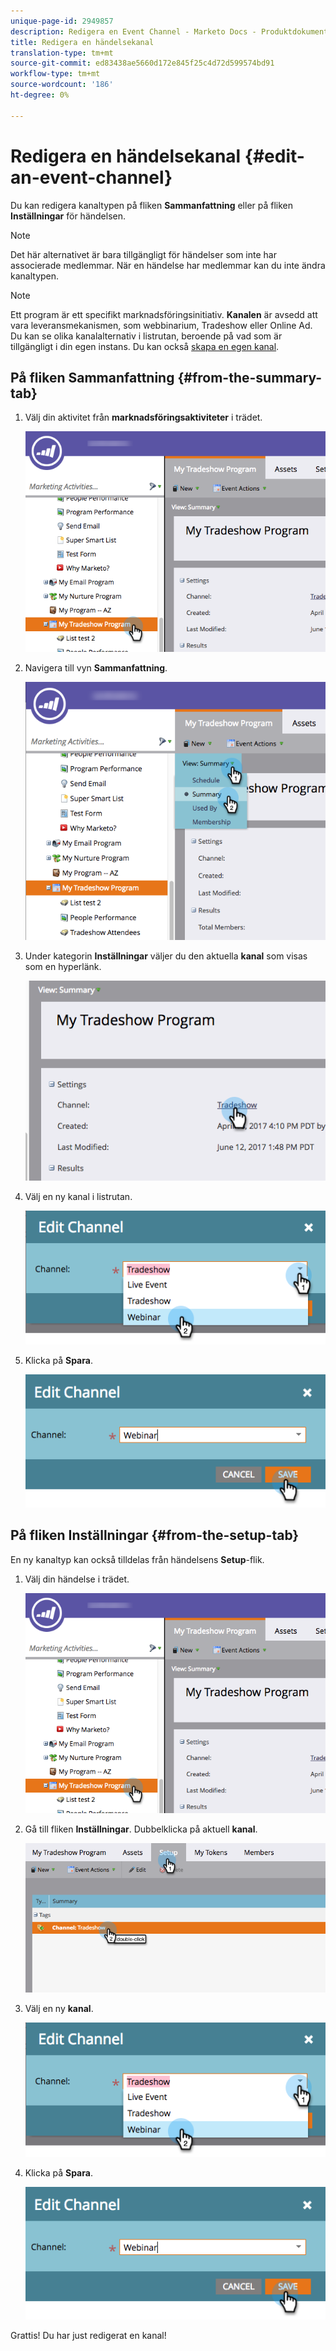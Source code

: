 ```yaml
---
unique-page-id: 2949857
description: Redigera en Event Channel - Marketo Docs - Produktdokumentation
title: Redigera en händelsekanal
translation-type: tm+mt
source-git-commit: ed83438ae5660d172e845f25c4d72d599574bd91
workflow-type: tm+mt
source-wordcount: '186'
ht-degree: 0%

---
```



# Redigera en händelsekanal {#edit-an-event-channel}

Du kan redigera kanaltypen på fliken **Sammanfattning** eller på fliken **Inställningar** för händelsen.

>[!NOTE]
>
>Det här alternativet är bara tillgängligt för händelser som inte har associerade medlemmar. När en händelse har medlemmar kan du inte ändra kanaltypen.

>[!NOTE]
>
>Ett program är ett specifikt marknadsföringsinitiativ. **Kanalen** är avsedd att vara leveransmekanismen, som webbinarium, Tradeshow eller Online Ad. Du kan se olika kanalalternativ i listrutan, beroende på vad som är tillgängligt i din egen instans. Du kan också [skapa en egen kanal](/help/marketo/product-docs/administration/tags/create-a-program-channel.md).

## På fliken Sammanfattning {#from-the-summary-tab}

1. Välj din aktivitet från **marknadsföringsaktiviteter** i trädet.

   ![](assets/eventprogramseelct.png)

1. Navigera till vyn **Sammanfattning**.

   ![](assets/eventprogramsummary.png)

1. Under kategorin **Inställningar** väljer du den aktuella **kanal** som visas som en hyperlänk.

   ![](assets/channeltypeevent.png)

1. Välj en ny kanal i listrutan.

   ![](assets/tradeshowchange.png)

1. Klicka på **Spara**.

   ![](assets/2017-06-13-09-35-53.png)

## På fliken Inställningar {#from-the-setup-tab}

En ny kanaltyp kan också tilldelas från händelsens **Setup**-flik.

1. Välj din händelse i trädet.

   ![](assets/eventprogramseelct.png)

1. Gå till fliken **Inställningar**. Dubbelklicka på aktuell **kanal**.

   ![](assets/setuptabchangechannel.png)

1. Välj en ny **kanal**.

   ![](assets/tradeshowchange.png)

1. Klicka på **Spara**.

   ![](assets/2017-06-13-09-35-53.png)

Grattis! Du har just redigerat en kanal!
